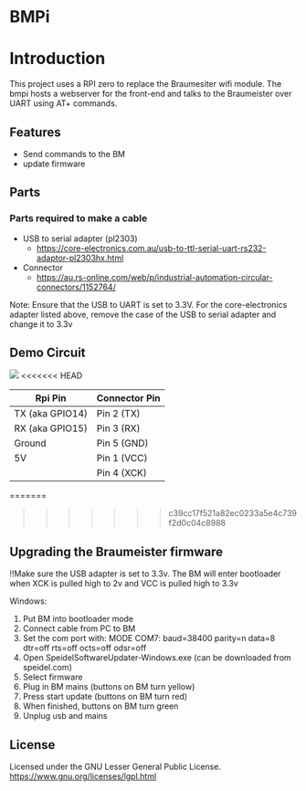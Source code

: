 # BMPi

# Introduction
This project uses a RPI zero to replace the Braumesiter wifi module. The bmpi hosts a webserver for the front-end and talks to the Braumeister over UART using AT+ commands.

## Features
 * Send commands to the BM
 * update firmware

## Parts

### Parts required to make a cable

- USB to serial adapter (pl2303)
    - https://core-electronics.com.au/usb-to-ttl-serial-uart-rs232-adaptor-pl2303hx.html
- Connector
    - https://au.rs-online.com/web/p/industrial-automation-circular-connectors/1152764/

Note: Ensure that the USB to UART is set to 3.3V. For the core-electronics adapter listed above, remove the case of the USB to serial adapter and change it to 3.3v

## Demo Circuit

<img src="https://github.com/roguenorman/bmpi/blob/master/Circuit.png"/>
<<<<<<< HEAD


Rpi Pin               | Connector Pin
--------------------- | ----------------------------
TX (aka GPIO14)       | Pin 2 (TX)
RX (aka GPIO15)       | Pin 3 (RX)
Ground                | Pin 5 (GND)
5V                    | Pin 1 (VCC)
                      | Pin 4 (XCK)
=======
>>>>>>> c39cc17f521a82ec0233a5e4c739f2d0c04c8988

## Upgrading the Braumeister firmware
!!Make sure the USB adapter is set to 3.3v.
The BM will enter bootloader when XCK is pulled high to 2v and VCC is pulled high to 3.3v

Windows:
1. Put BM into bootloader mode
2. Connect cable from PC to BM 
3. Set the com port with: MODE COM7: baud=38400 parity=n data=8 dtr=off rts=off octs=off odsr=off
4. Open SpeidelSoftwareUpdater-Windows.exe (can be downloaded from speidel.com)
5. Select firmware
6. Plug in BM mains (buttons on BM turn yellow)
7. Press start update (buttons on BM turn red)
8. When finished, buttons on BM turn green
9. Unplug usb and mains



## License

Licensed under the GNU Lesser General Public License.
https://www.gnu.org/licenses/lgpl.html
